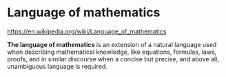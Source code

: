 # Language of mathematics

https://en.wikipedia.org/wiki/Language_of_mathematics

**The language of mathematics** is an extension of a natural language used when describing mathematical knowledge, like equations, formulas, laws, proofs, and in similar discourse when a concise but precise, and above all, unambiguous language is required.
